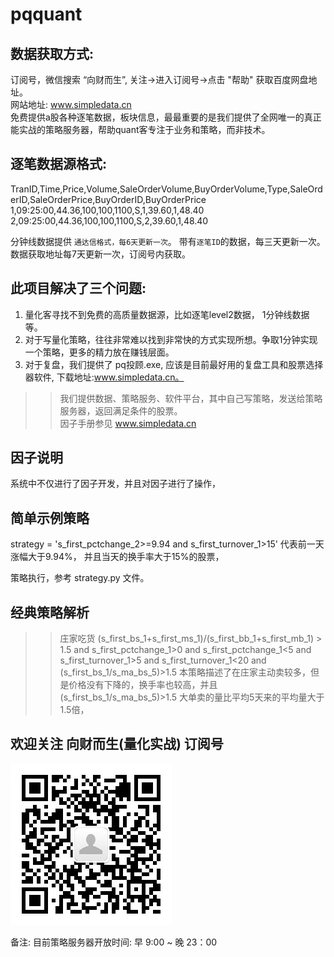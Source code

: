 # pqquant
数据获取方式:
-----------
订阅号，微信搜索  “向财而生”, 关注->进入订阅号->点击 "帮助"  获取百度网盘地址。<br>
网站地址: www.simpledata.cn<br>
免费提供a股各种逐笔数据，板块信息，最最重要的是我们提供了全网唯一的真正能实战的策略服务器，帮助quant客专注于业务和策略，而非技术。<br>

逐笔数据源格式:
-------------
TranID,Time,Price,Volume,SaleOrderVolume,BuyOrderVolume,Type,SaleOrderID,SaleOrderPrice,BuyOrderID,BuyOrderPrice<br>
1,09:25:00,44.36,100,100,1100,S,1,39.60,1,48.40<br>
2,09:25:00,44.36,100,100,1100,S,2,39.60,1,48.40<br>

分钟线数据提供 `通达信格式，每6天更新一次`。
带有`逐笔ID`的数据，每三天更新一次。
数据获取地址每7天更新一次，订阅号内获取。

此项目解决了三个问题:
------------------
1. 量化客寻找不到免费的高质量数据源，比如逐笔level2数据， 1分钟线数据等。<br>
2. 对于写量化策略，往往非常难以找到非常快的方式实现所想。争取1分钟实现一个策略，更多的精力放在赚钱层面。<br>
3. 对于复盘，我们提供了 pq投顾.exe, 应该是目前最好用的复盘工具和股票选择器软件, 下载地址:www.simpledata.cn。<br>


>>我们提供数据、策略服务、软件平台，其中自己写策略，发送给策略服务器，返回满足条件的股票。<br>
>>因子手册参见 www.simpledata.cn<br>

因子说明
--------
系统中不仅进行了因子开发，并且对因子进行了操作，


简单示例策略
-----------
strategy = 's_first_pctchange_2>=9.94 and s_first_turnover_1>15'
代表前一天涨幅大于9.94%， 并且当天的换手率大于15%的股票，

策略执行，参考 strategy.py 文件。

经典策略解析
-----------
>>庄家吃货
(s_first_bs_1+s_first_ms_1)/(s_first_bb_1+s_first_mb_1) > 1.5 and s_first_pctchange_1>0 and s_first_pctchange_1<5 and s_first_turnover_1>5 and s_first_turnover_1<20  and (s_first_bs_1/s_ma_bs_5)>1.5
本策略描述了在庄家主动卖较多，但是价格没有下降的，换手率也较高，并且(s_first_bs_1/s_ma_bs_5)>1.5 大单卖的量比平均5天来的平均量大于1.5倍，


欢迎关注 向财而生(量化实战) 订阅号<br>
-------------------------------
![QRCODE](https://github.com/niping1978/pqquant/blob/main/qrcode.jpg)

备注:
目前策略服务器开放时间:
早 9:00 ~ 晚 23：00

